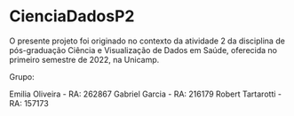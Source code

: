 # CienciaDadosP2
O presente projeto foi originado no contexto da atividade 2 da disciplina de pós-graduação Ciência e Visualização de Dados em Saúde, oferecida no primeiro semestre de 2022, na Unicamp.

Grupo:

Emilia Oliveira - RA: 262867
Gabriel Garcia - RA: 216179
Robert Tartarotti - RA: 157173
